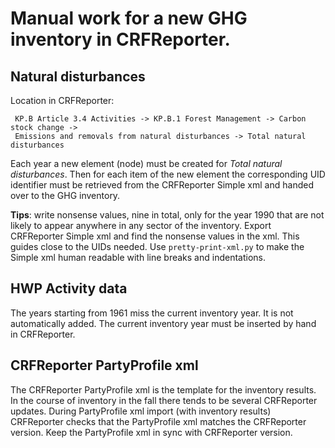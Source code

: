 # Manual work for a new GHG inventory in CRFReporter.


## Natural disturbances
Location in CRFReporter:

     KP.B Article 3.4 Activities -> KP.B.1 Forest Management -> Carbon stock change -> 
     Emissions and removals from natural disturbances -> Total natural disturbances

Each year a new element (node) must be created for *Total natural disturbances*. Then for each item of the new element the 
corresponding UID identifier must be retrieved from the CRFReporter Simple xml and handed over to the GHG inventory.

**Tips**: write nonsense values, nine in total, only for the year 1990 that are not likely to appear anywhere 
in any sector of the inventory. Export CRFReporter Simple xml and find the nonsense values in the xml. 
This guides close to the UIDs needed. Use `pretty-print-xml.py` to make the Simple xml human readable with line breaks
and indentations.

## HWP Activity data

The years starting from 1961 miss the current inventory year. It is not automatically added.
The current inventory year must be inserted by hand in CRFReporter. 

## CRFReporter PartyProfile xml

The CRFReporter PartyProfile xml is the template for the inventory results.
In the course of inventory in the fall there tends to be several CRFReporter updates. 
During PartyProfile xml import (with inventory results) CRFReporter checks that
the PartyProfile xml matches the CRFReporter version. Keep the PartyProfile xml
in sync with CRFReporter version.
